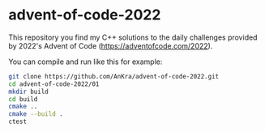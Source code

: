 # advent-of-code-2022

This repository you find my C++ solutions to the daily challenges provided by 2022's Advent of Code (https://adventofcode.com/2022).

You can compile and run like this for example:
```bash
git clone https://github.com/AnKra/advent-of-code-2022.git
cd advent-of-code-2022/01
mkdir build
cd build
cmake ..
cmake --build .
ctest
```
